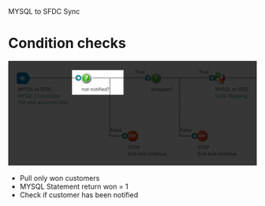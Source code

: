 MYSQL to SFDC Sync
# Condition checks

<img src="./images/20220724214442.png" class="img-right">

- Pull only won customers
- MYSQL Statement return won = 1
- Check if customer has been notified